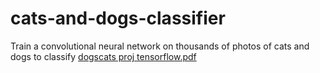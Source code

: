 # cats-and-dogs-classifier
Train a convolutional neural network on thousands of photos of cats and dogs to classify
[dogscats proj tensorflow.pdf](https://github.com/sharathsriv/cats-and-dogs-classifier/files/7217208/dogscats.proj.tensorflow.pdf)
